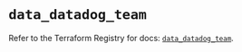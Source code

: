# `data_datadog_team`

Refer to the Terraform Registry for docs: [`data_datadog_team`](https://registry.terraform.io/providers/datadog/datadog/3.43.1/docs/data-sources/team).
